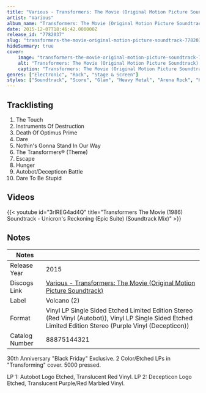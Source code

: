 ```yaml
---
title: "Various - Transformers: The Movie (Original Motion Picture Soundtrack)"
artist: "Various"
album_name: "Transformers: The Movie (Original Motion Picture Soundtrack)"
date: 2015-12-07T18:46:42.000000Z
release_id: "7782037"
slug: "transformers-the-movie-original-motion-picture-soundtrack-7782037"
hideSummary: true
cover:
    image: "transformers-the-movie-original-motion-picture-soundtrack-7782037.jpg"
    alt: "Transformers: The Movie (Original Motion Picture Soundtrack) by Various"
    caption: "Transformers: The Movie (Original Motion Picture Soundtrack) by Various"
genres: ["Electronic", "Rock", "Stage & Screen"]
styles: ["Soundtrack", "Score", "Glam", "Heavy Metal", "Arena Rock", "Hard Rock"]
---
```


## Tracklisting
1. The Touch
2. Instruments Of Destruction
3. Death Of Optimus Prime
4. Dare
5. Nothin's Gonna Stand In Our Way
6. The Transformers® (Theme)
7. Escape
8. Hunger
9. Autobot/Decepticon Battle
10. Dare To Be Stupid




## Videos
{{< youtube id="3rlREG4ad4Q" title="Transformers The Movie (1986) Soundtrack - Unicron's Reckoning (Epic Suite) (Soundtrack Mix)" >}}

## Notes
| Notes          |             |
| ---------------| ----------- |
| Release Year   | 2015 |
| Discogs Link   | [Various - Transformers: The Movie (Original Motion Picture Soundtrack)](https://www.discogs.com/release/7782037-Various-Transformers-The-Movie-Original-Motion-Picture-Soundtrack) |
| Label          | Volcano (2) |
| Format         | Vinyl LP Single Sided Etched Limited Edition Stereo (Red Vinyl (Autobot)), Vinyl LP Single Sided Etched Limited Edition Stereo (Purple Vinyl (Decepticon)) |
| Catalog Number | 88875144321 |

30th Anniversary "Black Friday" Exclusive. 2 Color/Etched LPs in "Transforming" cover.
5000 pressed.

LP 1: Autobot Logo Etched, Translucent Red Vinyl. 
LP 2: Decepticon Logo Etched, Translucent Purple/Red Marbled Vinyl.

